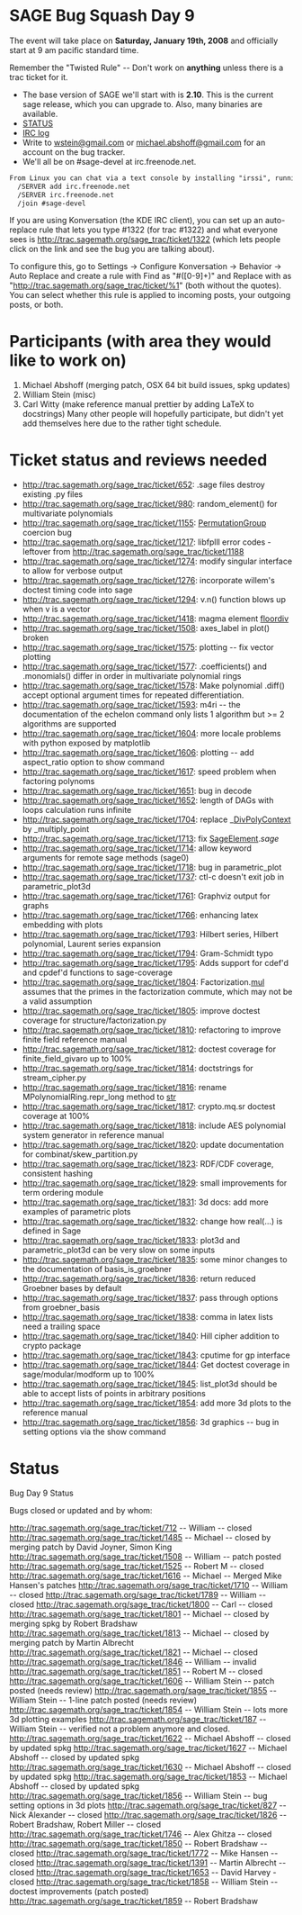 

# SAGE Bug Squash Day 9

The event will take place on **Saturday, January 19th, 2008** and officially start at 9 am pacific standard time. 

Remember the "Twisted Rule" -- Don't work on **anything** unless there is a trac ticket for it. 

* The base version of SAGE we'll start with is **2.10**.  This is the current sage release, which you can upgrade to.  Also, many binaries are available.  
* <a href="/bug9/status">STATUS</a> 
* <a href="/bug9/irc">IRC log</a> 
* Write to <a href="mailto:wstein@gmail.com">wstein@gmail.com</a> or <a href="mailto:michael.abshoff@gmail.com">michael.abshoff@gmail.com</a> for an account on the bug tracker. 
* We'll all be on #sage-devel at irc.freenode.net. 

```txt
From Linux you can chat via a text console by installing "irssi", running it, and typing
  /SERVER add irc.freenode.net
  /SERVER irc.freenode.net
  /join #sage-devel
```
If you are using Konversation (the KDE IRC client), you can set up an auto-replace rule that lets you type #1322 (for trac #1322) and what everyone sees is <a href="http://trac.sagemath.org/sage_trac/ticket/1322">http://trac.sagemath.org/sage_trac/ticket/1322</a> (which lets people click on the link and see the bug you are talking about). 

To configure this, go to Settings -> Configure Konversation -> Behavior -> Auto Replace and create a rule with Find as "#([0-9]+)" and Replace with as "<a href="http://trac.sagemath.org/sage_trac/ticket/%1">http://trac.sagemath.org/sage_trac/ticket/%1</a>" (both without the quotes).  You can select whether this rule is applied to incoming posts, your outgoing posts, or both. 


# Participants (with area they would like to work on)

1. Michael Abshoff (merging patch, OSX 64 bit build issues, spkg updates) 
1. William Stein (misc) 
1. Carl Witty (make reference manual prettier by adding LaTeX to docstrings) 
Many other people will hopefully participate, but didn't yet add themselves here due to the rather tight schedule. 


# Ticket status and reviews needed

* <a href="http://trac.sagemath.org/sage_trac/ticket/652">http://trac.sagemath.org/sage_trac/ticket/652</a>: .sage files destroy existing .py files 
* <a href="http://trac.sagemath.org/sage_trac/ticket/980">http://trac.sagemath.org/sage_trac/ticket/980</a>: random_element() for multivariate polynomials 
* <a href="http://trac.sagemath.org/sage_trac/ticket/1155">http://trac.sagemath.org/sage_trac/ticket/1155</a>: <a href="/PermutationGroup">PermutationGroup</a> coercion bug 
* <a href="http://trac.sagemath.org/sage_trac/ticket/1217">http://trac.sagemath.org/sage_trac/ticket/1217</a>: libfplll error codes - leftover from <a href="http://trac.sagemath.org/sage_trac/ticket/1188">http://trac.sagemath.org/sage_trac/ticket/1188</a> 
* <a href="http://trac.sagemath.org/sage_trac/ticket/1274">http://trac.sagemath.org/sage_trac/ticket/1274</a>: modify singular interface to allow for verbose output 
* <a href="http://trac.sagemath.org/sage_trac/ticket/1276">http://trac.sagemath.org/sage_trac/ticket/1276</a>: incorporate willem's doctest timing code into sage 
* <a href="http://trac.sagemath.org/sage_trac/ticket/1294">http://trac.sagemath.org/sage_trac/ticket/1294</a>: v.n() function blows up when v is a vector 
* <a href="http://trac.sagemath.org/sage_trac/ticket/1418">http://trac.sagemath.org/sage_trac/ticket/1418</a>: magma element <ins>floordiv</ins> 
* <a href="http://trac.sagemath.org/sage_trac/ticket/1508">http://trac.sagemath.org/sage_trac/ticket/1508</a>: axes_label in plot() broken 
* <a href="http://trac.sagemath.org/sage_trac/ticket/1575">http://trac.sagemath.org/sage_trac/ticket/1575</a>: plotting -- fix vector plotting 
* <a href="http://trac.sagemath.org/sage_trac/ticket/1577">http://trac.sagemath.org/sage_trac/ticket/1577</a>: .coefficients() and .monomials() differ in order in multivariate polynomial rings 
* <a href="http://trac.sagemath.org/sage_trac/ticket/1578">http://trac.sagemath.org/sage_trac/ticket/1578</a>: Make polynomial .diff() accept optional argument times for repeated differentiation. 
* <a href="http://trac.sagemath.org/sage_trac/ticket/1593">http://trac.sagemath.org/sage_trac/ticket/1593</a>: m4ri -- the documentation of the echelon command only lists 1 algorithm but >= 2 algorithms are supported 
* <a href="http://trac.sagemath.org/sage_trac/ticket/1604">http://trac.sagemath.org/sage_trac/ticket/1604</a>: more locale problems with python exposed by matplotlib 
* <a href="http://trac.sagemath.org/sage_trac/ticket/1606">http://trac.sagemath.org/sage_trac/ticket/1606</a>: plotting -- add aspect_ratio option to show command 
* <a href="http://trac.sagemath.org/sage_trac/ticket/1617">http://trac.sagemath.org/sage_trac/ticket/1617</a>: speed problem when factoring polynoms 
* <a href="http://trac.sagemath.org/sage_trac/ticket/1651">http://trac.sagemath.org/sage_trac/ticket/1651</a>: bug in decode 
* <a href="http://trac.sagemath.org/sage_trac/ticket/1652">http://trac.sagemath.org/sage_trac/ticket/1652</a>: length of DAGs with loops calculation runs infinite 
* <a href="http://trac.sagemath.org/sage_trac/ticket/1704">http://trac.sagemath.org/sage_trac/ticket/1704</a>: replace _<a href="/DivPolyContext">DivPolyContext</a> by _multiply_point 
* <a href="http://trac.sagemath.org/sage_trac/ticket/1713">http://trac.sagemath.org/sage_trac/ticket/1713</a>: fix <a href="/SageElement">SageElement</a>._sage_ 
* <a href="http://trac.sagemath.org/sage_trac/ticket/1714">http://trac.sagemath.org/sage_trac/ticket/1714</a>: allow keyword arguments for remote sage methods (sage0) 
* <a href="http://trac.sagemath.org/sage_trac/ticket/1718">http://trac.sagemath.org/sage_trac/ticket/1718</a>: bug in parametric_plot 
* <a href="http://trac.sagemath.org/sage_trac/ticket/1737">http://trac.sagemath.org/sage_trac/ticket/1737</a>: ctl-c doesn't exit job in parametric_plot3d 
* <a href="http://trac.sagemath.org/sage_trac/ticket/1761">http://trac.sagemath.org/sage_trac/ticket/1761</a>: Graphviz output for graphs 
* <a href="http://trac.sagemath.org/sage_trac/ticket/1766">http://trac.sagemath.org/sage_trac/ticket/1766</a>: enhancing latex embedding with plots 
* <a href="http://trac.sagemath.org/sage_trac/ticket/1793">http://trac.sagemath.org/sage_trac/ticket/1793</a>: Hilbert series, Hilbert polynomial, Laurent series expansion 
* <a href="http://trac.sagemath.org/sage_trac/ticket/1794">http://trac.sagemath.org/sage_trac/ticket/1794</a>: Gram-Schmidt typo 
* <a href="http://trac.sagemath.org/sage_trac/ticket/1795">http://trac.sagemath.org/sage_trac/ticket/1795</a>: Adds support for cdef'd and cpdef'd functions to sage-coverage 
* <a href="http://trac.sagemath.org/sage_trac/ticket/1804">http://trac.sagemath.org/sage_trac/ticket/1804</a>: Factorization.<ins>mul</ins> assumes that the primes in the factorization commute, which may not be a valid assumption 
* <a href="http://trac.sagemath.org/sage_trac/ticket/1805">http://trac.sagemath.org/sage_trac/ticket/1805</a>: improve doctest coverage for structure/factorization.py 
* <a href="http://trac.sagemath.org/sage_trac/ticket/1810">http://trac.sagemath.org/sage_trac/ticket/1810</a>: refactoring to improve finite field reference manual 
* <a href="http://trac.sagemath.org/sage_trac/ticket/1812">http://trac.sagemath.org/sage_trac/ticket/1812</a>: doctest coverage for finite_field_givaro up to 100% 
* <a href="http://trac.sagemath.org/sage_trac/ticket/1814">http://trac.sagemath.org/sage_trac/ticket/1814</a>: doctstrings for stream_cipher.py 
* <a href="http://trac.sagemath.org/sage_trac/ticket/1816">http://trac.sagemath.org/sage_trac/ticket/1816</a>: rename MPolynomialRing.repr_long method to <ins>str</ins> 
* <a href="http://trac.sagemath.org/sage_trac/ticket/1817">http://trac.sagemath.org/sage_trac/ticket/1817</a>: crypto.mq.sr doctest coverage at 100% 
* <a href="http://trac.sagemath.org/sage_trac/ticket/1818">http://trac.sagemath.org/sage_trac/ticket/1818</a>: include AES polynomial system generator in reference manual 
* <a href="http://trac.sagemath.org/sage_trac/ticket/1820">http://trac.sagemath.org/sage_trac/ticket/1820</a>: update documentation for combinat/skew_partition.py 
* <a href="http://trac.sagemath.org/sage_trac/ticket/1823">http://trac.sagemath.org/sage_trac/ticket/1823</a>: RDF/CDF coverage, consistent hashing 
* <a href="http://trac.sagemath.org/sage_trac/ticket/1829">http://trac.sagemath.org/sage_trac/ticket/1829</a>: small improvements for term ordering module 
* <a href="http://trac.sagemath.org/sage_trac/ticket/1831">http://trac.sagemath.org/sage_trac/ticket/1831</a>: 3d docs: add more examples of parametric plots 
* <a href="http://trac.sagemath.org/sage_trac/ticket/1832">http://trac.sagemath.org/sage_trac/ticket/1832</a>: change how real(...) is defined in Sage 
* <a href="http://trac.sagemath.org/sage_trac/ticket/1833">http://trac.sagemath.org/sage_trac/ticket/1833</a>: plot3d and parametric_plot3d can be very slow on some inputs 
* <a href="http://trac.sagemath.org/sage_trac/ticket/1835">http://trac.sagemath.org/sage_trac/ticket/1835</a>: some minor changes to the documentation of basis_is_groebner 
* <a href="http://trac.sagemath.org/sage_trac/ticket/1836">http://trac.sagemath.org/sage_trac/ticket/1836</a>: return reduced Groebner bases by default 
* <a href="http://trac.sagemath.org/sage_trac/ticket/1837">http://trac.sagemath.org/sage_trac/ticket/1837</a>: pass through options from groebner_basis 
* <a href="http://trac.sagemath.org/sage_trac/ticket/1838">http://trac.sagemath.org/sage_trac/ticket/1838</a>: comma in latex lists need a trailing space 
* <a href="http://trac.sagemath.org/sage_trac/ticket/1840">http://trac.sagemath.org/sage_trac/ticket/1840</a>: Hill cipher addition to crypto package 
* <a href="http://trac.sagemath.org/sage_trac/ticket/1843">http://trac.sagemath.org/sage_trac/ticket/1843</a>: cputime for gp interface 
* <a href="http://trac.sagemath.org/sage_trac/ticket/1844">http://trac.sagemath.org/sage_trac/ticket/1844</a>: Get doctest coverage in sage/modular/modform up to 100% 
* <a href="http://trac.sagemath.org/sage_trac/ticket/1845">http://trac.sagemath.org/sage_trac/ticket/1845</a>: list_plot3d should be able to accept lists of points in arbitrary positions 
* <a href="http://trac.sagemath.org/sage_trac/ticket/1854">http://trac.sagemath.org/sage_trac/ticket/1854</a>: add more 3d plots to the reference manual 
* <a href="http://trac.sagemath.org/sage_trac/ticket/1856">http://trac.sagemath.org/sage_trac/ticket/1856</a>: 3d graphics -- bug in setting options via the show command 

# Status

Bug Day 9 Status 

Bugs closed or updated and by whom: 

<a href="http://trac.sagemath.org/sage_trac/ticket/712">http://trac.sagemath.org/sage_trac/ticket/712</a> -- William -- closed <a href="http://trac.sagemath.org/sage_trac/ticket/1485">http://trac.sagemath.org/sage_trac/ticket/1485</a> -- Michael -- closed by merging patch by David Joyner, Simon King <a href="http://trac.sagemath.org/sage_trac/ticket/1508">http://trac.sagemath.org/sage_trac/ticket/1508</a> -- William -- patch posted <a href="http://trac.sagemath.org/sage_trac/ticket/1525">http://trac.sagemath.org/sage_trac/ticket/1525</a> -- Robert M -- closed <a href="http://trac.sagemath.org/sage_trac/ticket/1616">http://trac.sagemath.org/sage_trac/ticket/1616</a> -- Michael -- Merged Mike Hansen's patches <a href="http://trac.sagemath.org/sage_trac/ticket/1710">http://trac.sagemath.org/sage_trac/ticket/1710</a> -- William -- closed <a href="http://trac.sagemath.org/sage_trac/ticket/1789">http://trac.sagemath.org/sage_trac/ticket/1789</a> -- William -- closed <a href="http://trac.sagemath.org/sage_trac/ticket/1800">http://trac.sagemath.org/sage_trac/ticket/1800</a> -- Carl -- closed <a href="http://trac.sagemath.org/sage_trac/ticket/1801">http://trac.sagemath.org/sage_trac/ticket/1801</a> -- Michael -- closed by merging spkg by Robert Bradshaw <a href="http://trac.sagemath.org/sage_trac/ticket/1813">http://trac.sagemath.org/sage_trac/ticket/1813</a> -- Michael -- closed by merging patch by Martin Albrecht <a href="http://trac.sagemath.org/sage_trac/ticket/1821">http://trac.sagemath.org/sage_trac/ticket/1821</a> -- Michael -- closed <a href="http://trac.sagemath.org/sage_trac/ticket/1846">http://trac.sagemath.org/sage_trac/ticket/1846</a> -- William -- invalid <a href="http://trac.sagemath.org/sage_trac/ticket/1851">http://trac.sagemath.org/sage_trac/ticket/1851</a> -- Robert M -- closed <a href="http://trac.sagemath.org/sage_trac/ticket/1606">http://trac.sagemath.org/sage_trac/ticket/1606</a> -- William Stein -- patch posted (needs review) <a href="http://trac.sagemath.org/sage_trac/ticket/1855">http://trac.sagemath.org/sage_trac/ticket/1855</a> -- William Stein -- 1-line patch posted (needs review) <a href="http://trac.sagemath.org/sage_trac/ticket/1854">http://trac.sagemath.org/sage_trac/ticket/1854</a> -- William Stein -- lots more 3d plotting examples <a href="http://trac.sagemath.org/sage_trac/ticket/187">http://trac.sagemath.org/sage_trac/ticket/187</a> -- William Stein -- verified not a problem anymore and closed. <a href="http://trac.sagemath.org/sage_trac/ticket/1622">http://trac.sagemath.org/sage_trac/ticket/1622</a> -- Michael Abshoff -- closed by updated spkg <a href="http://trac.sagemath.org/sage_trac/ticket/1627">http://trac.sagemath.org/sage_trac/ticket/1627</a> -- Michael Abshoff -- closed by updated spkg <a href="http://trac.sagemath.org/sage_trac/ticket/1630">http://trac.sagemath.org/sage_trac/ticket/1630</a> -- Michael Abshoff -- closed by updated spkg <a href="http://trac.sagemath.org/sage_trac/ticket/1853">http://trac.sagemath.org/sage_trac/ticket/1853</a> -- Michael Abshoff -- closed by updated spkg <a href="http://trac.sagemath.org/sage_trac/ticket/1856">http://trac.sagemath.org/sage_trac/ticket/1856</a> -- William Stein -- bug setting options in 3d plots <a href="http://trac.sagemath.org/sage_trac/ticket/827">http://trac.sagemath.org/sage_trac/ticket/827</a> -- Nick Alexander -- closed <a href="http://trac.sagemath.org/sage_trac/ticket/1826">http://trac.sagemath.org/sage_trac/ticket/1826</a> -- Robert Bradshaw, Robert Miller -- closed <a href="http://trac.sagemath.org/sage_trac/ticket/1746">http://trac.sagemath.org/sage_trac/ticket/1746</a> -- Alex Ghitza -- closed <a href="http://trac.sagemath.org/sage_trac/ticket/1850">http://trac.sagemath.org/sage_trac/ticket/1850</a> -- Robert Bradshaw -- closed <a href="http://trac.sagemath.org/sage_trac/ticket/1772">http://trac.sagemath.org/sage_trac/ticket/1772</a> -- Mike Hansen -- closed <a href="http://trac.sagemath.org/sage_trac/ticket/1391">http://trac.sagemath.org/sage_trac/ticket/1391</a> -- Martin Albrecht -- closed <a href="http://trac.sagemath.org/sage_trac/ticket/1653">http://trac.sagemath.org/sage_trac/ticket/1653</a> -- David Harvey - closed <a href="http://trac.sagemath.org/sage_trac/ticket/1858">http://trac.sagemath.org/sage_trac/ticket/1858</a> -- William Stein -- doctest improvements (patch posted) <a href="http://trac.sagemath.org/sage_trac/ticket/1859">http://trac.sagemath.org/sage_trac/ticket/1859</a> -- Robert Bradshaw 
